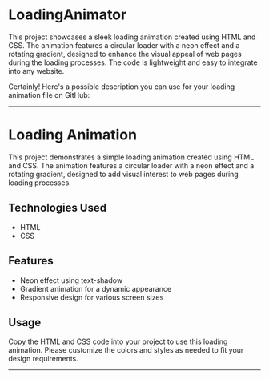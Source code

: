 # LoadingAnimator
This project showcases a sleek loading animation created using HTML and CSS. The animation features a circular loader with a neon effect and a rotating gradient, designed to enhance the visual appeal of web pages during the loading processes. The code is lightweight and easy to integrate into any website.

Certainly! Here's a possible description you can use for your loading animation file on GitHub:

---

# Loading Animation

This project demonstrates a simple loading animation created using HTML and CSS. The animation features a circular loader with a neon effect and a rotating gradient, designed to add visual interest to web pages during loading processes.

## Technologies Used
- HTML
- CSS

## Features
- Neon effect using text-shadow
- Gradient animation for a dynamic appearance
- Responsive design for various screen sizes

## Usage
Copy the HTML and CSS code into your project to use this loading animation. Please customize the colors and styles as needed to fit your design requirements.

---


